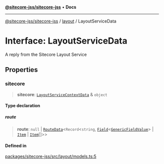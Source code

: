 [**@sitecore-jss/sitecore-jss**](../../README.md) • **Docs**

***

[@sitecore-jss/sitecore-jss](../../README.md) / [layout](../README.md) / LayoutServiceData

# Interface: LayoutServiceData

A reply from the Sitecore Layout Service

## Properties

### sitecore

> **sitecore**: [`LayoutServiceContextData`](LayoutServiceContextData.md) & `object`

#### Type declaration

##### route

> **route**: `null` \| [`RouteData`](RouteData.md)\<`Record`\<`string`, [`Field`](Field.md)\<[`GenericFieldValue`](../type-aliases/GenericFieldValue.md)\> \| [`Item`](Item.md) \| [`Item`](Item.md)[]\>\>

#### Defined in

[packages/sitecore-jss/src/layout/models.ts:5](https://github.com/Sitecore/jss/blob/5e7d04b70672d6680b558327616d47fb0250e0f1/packages/sitecore-jss/src/layout/models.ts#L5)
